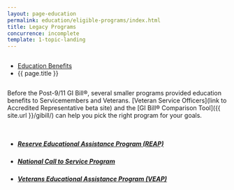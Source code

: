 ```yaml
---
layout: page-education
permalink: education/eligible-programs/index.html
title: Legacy Programs
concurrence: incomplete
template: 1-topic-landing
---
```


<div class="splash" markdown="0">
<div class="row" markdown="0">
<div class="small-12 columns" markdown="0">

<ul class="breadcrumbs" role="menubar" aria-label="Primary">
<li class="parent"><a href="{{ site.url }}/education/">Education Benefits</a></li>
<li class="active">{{ page.title }}</li>
</ul>

</div>
</div>
</div>

<div class="main" role="main" markdown="0">

<div class="section one" markdown="0">
<div class="primary" markdown="0">
<div class="row" markdown="0">
<div class="small-12 columns" markdown="1">

Before the Post-9/11 GI Bill®, several smaller programs provided education benefits to Servicemembers and Veterans. [Veteran Service Officers](link to Accredited Representative beta site) and the [GI Bill® Comparison Tool]({{ site.url }}/gibill/) can help you pick the right program for your goals.

</div>
</div>
</div>

<div class="navigation">
  <div class="row">
    <div class="small-12 columns">
          <ul class="small-block-grid-1 medium-block-grid-3 cards small">
            <li>
              <a href="{{ site.url }}/education/eligible-programs/reap/">
                <h5>Reserve Educational Assistance Program (REAP)</h5>
              </a>
            </li>
            <li>
              <a href="{{ site.url }}/education/eligible-programs/call-to-service/">
                <h5>National Call to Service Program</h5>
              </a>
            </li>
            <li>
              <a href="{{ site.url }}/education/eligible-programs/veap/">
                <h5>Veterans Educational Assistance Program (VEAP)</h5>
              </a>
            </li>
          </ul>
        </div>
      </div>
</div>

</div>
